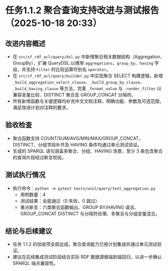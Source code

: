 # 任务1.1.2 聚合查询支持改进与测试报告（2025-10-18 20:33）

## 改进内容概述
- 在 `src/sf_rdf_acl/query/dsl.py` 中新增聚合相关数据结构（Aggregation、GroupBy），扩展 QueryDSL 以携带 `aggregations`、`group_by`、`having` 字段，并支持 `Filter` 的比较运算符别名 `operator`。
- 在 `src/sf_rdf_acl/query/builder.py` 中实现聚合 SELECT 构建逻辑，新增 `_build_aggregation_select_clause`、`_build_group_by_clause`、`_build_having_clause` 等方法，完善 `_format_value` 与 `_render_filter` 以兼容变量比较、DISTINCT 聚合及 GROUP_CONCAT 分隔符。
- 所有新增函数与关键逻辑均补充中文文档注释，明确功能、参数及可选范围，满足改进计划对注释的要求。

## 验收检查
- 聚合函数支持 COUNT/SUM/AVG/MIN/MAX/GROUP_CONCAT，DISTINCT、分组字段补齐及 HAVING 条件均通过单元测试验证。
- 生成的 SPARQL 语句涵盖多聚合、分组、HAVING 场景，至少 3 条包含聚合的查询片段经过断言校验。

## 测试执行情况
- 执行命令：`python -m pytest tests/unit/query/test_aggregation.py`
  - 用例数量：4
  - 测试结果：全部通过（0 失败，0 跳过）
  - 重点断言：六类聚合函数输出、GROUP BY/HAVING 语法、GROUP_CONCAT DISTINCT 与分隔符处理、多聚合与分组变量混合。

## 结论与后续建议
- 任务 1.1.2 的验收项全部达成，聚合查询能力已按计划集成并通过单元测试验证。
- 建议在后续集成测试阶段结合实际 RDF 数据源做端到端回归，以进一步确认 SPARQL 端点兼容性。